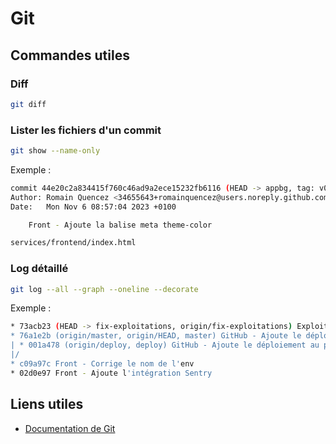 # Git

## Commandes utiles

### Diff

```sh
git diff
```

### Lister les fichiers d'un commit

```sh
git show --name-only
```

Exemple :

```sh
commit 44e20c2a834415f760c46ad9a2ece15232fb6116 (HEAD -> appbg, tag: v0.0.40, origin/master, origin/HEAD, master)
Author: Romain Quencez <34655643+romainquencez@users.noreply.github.com>
Date:   Mon Nov 6 08:57:04 2023 +0100

    Front - Ajoute la balise meta theme-color

services/frontend/index.html
```

### Log détaillé

```sh
git log --all --graph --oneline --decorate
```

Exemple :

```sh
* 73acb23 (HEAD -> fix-exploitations, origin/fix-exploitations) Exploitations - Fix l'affichage en mobile
* 76a1e2b (origin/master, origin/HEAD, master) GitHub - Ajoute le déploiement au push de tag
| * 001a478 (origin/deploy, deploy) GitHub - Ajoute le déploiement au push de tag
|/
* c09a97c Front - Corrige le nom de l'env
* 02d0e97 Front - Ajoute l'intégration Sentry
```

## Liens utiles

- [Documentation de Git](https://git-scm.com/docs)
